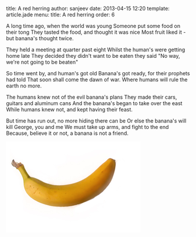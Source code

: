 title: A red herring
author: sanjeev
date: 2013-04-15 12:20
template: article.jade
menu:
  title: A red herring
  order: 6

A long time ago, when the world was young
Someone put some food on their tong
They tasted the food, and thought it was nice
Most fruit liked it - but banana's thought twice.

<span class="more"></span>

They held a meeting at quarter past eight
Whilst the human's were getting home late
They decided they didn't want to be eaten
they said "No way, we're not going to be beaten"

So time went by, and human's got old
Banana's got ready, for their prophets had told
That soon shall come the dawn of war.
Where humans will rule the earth no more.

The humans knew not of the evil banana's plans
They made their cars, guitars and aluminum cans
And the banana's began to take over the east
While humans knew not, and kept having their feast.

But time has run out, no more hiding there can be
Or else the banana's will kill George, you and me
We must take up arms, and fight to the end
Because, believe it or not, a banana is not a friend.

![a banana](banana.jpg)
